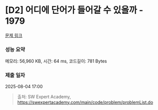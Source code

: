 # [D2] 어디에 단어가 들어갈 수 있을까 - 1979 

[문제 링크](https://swexpertacademy.com/main/code/problem/problemDetail.do?contestProbId=AV5PuPq6AaQDFAUq) 

### 성능 요약

메모리: 56,960 KB, 시간: 64 ms, 코드길이: 781 Bytes

### 제출 일자

2025-08-04 17:00



> 출처: SW Expert Academy, https://swexpertacademy.com/main/code/problem/problemList.do